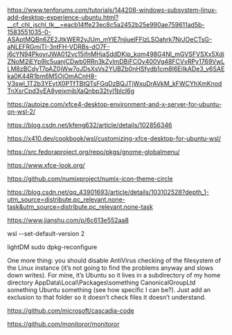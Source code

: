 https://www.tenforums.com/tutorials/144208-windows-subsystem-linux-add-desktop-experience-ubuntu.html?__cf_chl_jschl_tk__=eacb14ffe23ec8c5a2452b25e990ae759611ad5b-1583551035-0-ASAptMQBn6ZE2JtkWER2yJUm_mYlE7njjuelFFlzLSOahrk7NrJOeCTsG-aNLEFRGmiTI-3ntFH-VDRBs-dO7F-j6cYN94PkoyrJWA012vc15ifnMHjaSddDKip_kom498G4Nl_mGVSFVSXx5XdiZNoM2iEYp9lc5uanjCDwb0RRn3kZyImDBiFCOy400Vg48FCVvRPy1769VwLLM8zBCdyT7pAZ0jWw7oJDsXsVs2YUBZb0nHSfydb1cm8I6EiIkADe3_v6SAEka0K44R1bm6M5OjOmACnH8-V3swl_1T2b3YEytX0PTfTBtQTsFGqDzBQJTjWxuDrAVkM_kFWCYhXmKnodTnXsrCpd3yEA8yejxmjbXaQnbp32tyI1bIcI6g

https://autoize.com/xfce4-desktop-environment-and-x-server-for-ubuntu-on-wsl-2/

https://blog.csdn.net/kfeng632/article/details/102856346

https://x410.dev/cookbook/wsl/customizing-xfce-desktop-for-ubuntu-wsl/

https://src.fedoraproject.org/repo/pkgs/gnome-globalmenu/

https://www.xfce-look.org/

https://github.com/numixproject/numix-icon-theme-circle

https://blog.csdn.net/qq_43901693/article/details/103102528?depth_1-utm_source=distribute.pc_relevant.none-task&utm_source=distribute.pc_relevant.none-task

https://www.jianshu.com/p/6c613e552aa8

wsl --set-default-version 2

lightDM
sudo dpkg-reconfigure

One more thing: you should disable AntiVirus checking of the filesystem of the Linux instance (it’s not going to find the problems anyway and slows down writes). For mine, it’s Ubuntu so it lives in a subdirectory of my home directory AppData\Local\Packages\something CanonicalGroupLtd something Ubuntu something (see how specific I can be?). Just add an exclusion to that folder so it doesn’t check files it doesn’t understand.


https://github.com/microsoft/cascadia-code


https://github.com/monitoror/monitoror
